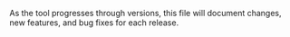 As the tool progresses through versions, this file will document changes, new features, and bug fixes for each release.